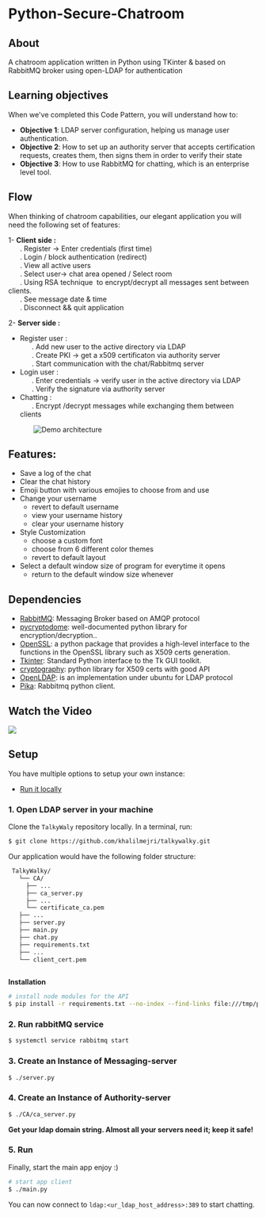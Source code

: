 # Python-Secure-Chatroom
## About
A chatroom application written in Python using TKinter & based on RabbitMQ broker using open-LDAP for authentication


## Learning objectives

When we've completed this Code Pattern, you will understand how to:

* **Objective 1**: LDAP server configuration, helping us manage user authentication.
* **Objective 2**: How to set up an authority server that accepts certification requests, creates them, then signs them in order to verify their state
* **Objective 3**: How to use RabbitMQ for chatting, which is an enterprise level tool.

## Flow

When thinking of chatroom capabilities, our elegant application you will need the following set of features:

1- **Client side :**
<br>&nbsp;&nbsp;&nbsp;&nbsp;&nbsp;&nbsp;. Register -> Enter credentials (first time)
<br>&nbsp;&nbsp;&nbsp;&nbsp;&nbsp;&nbsp;. Login / block authentication (redirect)
<br>&nbsp;&nbsp;&nbsp;&nbsp;&nbsp;&nbsp;. View all active users
<br>&nbsp;&nbsp;&nbsp;&nbsp;&nbsp;&nbsp;. Select user-> chat area opened / Select room
<br>&nbsp;&nbsp;&nbsp;&nbsp;&nbsp;&nbsp;. Using RSA technique  to encrypt/decrypt all messages sent between clients.
<br>&nbsp;&nbsp;&nbsp;&nbsp;&nbsp;&nbsp;. See message date & time
<br>&nbsp;&nbsp;&nbsp;&nbsp;&nbsp;&nbsp;. Disconnect && quit application

2- **Server side :**
* Register user : 
<br>&nbsp;&nbsp;&nbsp;&nbsp;&nbsp;&nbsp;. Add new user to the active directory via LDAP 
<br>&nbsp;&nbsp;&nbsp;&nbsp;&nbsp;&nbsp;. Create PKI -> get a x509 certificaton via authority server
<br>&nbsp;&nbsp;&nbsp;&nbsp;&nbsp;&nbsp;. Start communication with the chat/Rabbitmq server
* Login user :
<br>&nbsp;&nbsp;&nbsp;&nbsp;&nbsp;&nbsp;. Enter credentials -> verify user in the active directory via LDAP
<br>&nbsp;&nbsp;&nbsp;&nbsp;&nbsp;&nbsp;. Verify the signature via authority server
* Chatting :
<br>&nbsp;&nbsp;&nbsp;&nbsp;&nbsp;&nbsp;. Encrypt /decrypt messages while exchanging them between clients 

&nbsp;&nbsp;&nbsp;&nbsp;&nbsp;&nbsp;&nbsp;&nbsp;&nbsp;&nbsp;&nbsp;&nbsp; ![Demo architecture](https://i.ibb.co/zx75pzD/arch.png)

## Features:
  - Save a log of the chat
  - Clear the chat history
  - Emoji button with various emojies to choose from and use
  - Change your username
    - revert to default username
    - view your username history
    - clear your username history
  - Style Customization
    - choose a custom font
    - choose from 6 different color themes
    - revert to default layout
  - Select a default window size of program for everytime it opens
    - return to the default window size whenever

## Dependencies

* [RabbitMQ](https://github.com/khalilMejri/TalkyWalky): Messaging Broker based on AMQP protocol
* [pycryptodome](https://github.com/khalilMejri/TalkyWalky): well-documented python library for encryption/decryption..
* [OpenSSL](https://github.com/khalilMejri/TalkyWalky): a python package that provides a high-level interface to the functions in the OpenSSL library such as X509 certs generation.
* [Tkinter](https://github.com/khalilMejri/TalkyWalky): Standard Python interface to the Tk GUI toolkit.
* [cryptography](https://github.com/khalilMejri/TalkyWalky): python library for X509 certs with good API
* [OpenLDAP](https://github.com/khalilMejri/TalkyWalky): is an implementation under ubuntu for LDAP protocol
* [Pika](https://github.com/khalilMejri/TalkyWalky): Rabbitmq python client.



## Watch the Video

[![](https://i.ibb.co/SvDjbvZ/Annotation-2020-01-24-005326.png)](https://drive.google.com/open?id=1h2x8_4kPlm4656Bjh0Pp3KeyIaOd_f4f)

## Setup

You have multiple options to setup your own instance:

* [Run it locally](#run-locally)

### 1. Open LDAP server in your machine

Clone the `TalkyWaly` repository locally. In a terminal, run:

```bash
$ git clone https://github.com/khalilmejri/talkywalky.git
```
Our application would have the following folder structure:

```bash
 TalkyWalky/
   └── CA/
     ├── ...
     ├── ca_server.py
     ├── ...
     └── certificate_ca.pem
   ├── ...
   ├── server.py
   ├── main.py
   ├── chat.py
   ├── requirements.txt
   ├── ...
   └── client_cert.pem
       
```

**Installation**

```bash
# install node modules for the API
$ pip install -r requirements.txt --no-index --find-links file:///tmp/packages
```


### 2. Run rabbitMQ service 
```bash
$ systemctl service rabbitmq start
```
### 3. Create an Instance of Messaging-server 
```bash
$ ./server.py
```
### 4. Create an Instance of Authority-server 
```bash
$ ./CA/ca_server.py
```
**Get your ldap domain string. Almost all your servers need it; keep it safe!**

### 5. Run

Finally, start the main app enjoy :)

```bash
# start app client
$ ./main.py
```

You can now connect to `ldap:<ur_ldap_host_address>:389` to start chatting. 
